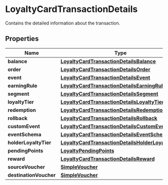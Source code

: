 

# LoyaltyCardTransactionDetails

Contains the detailed information about the transaction.

## Properties

| Name | Type | Description |
|------------ | ------------- | ------------- |
|**balance** | [**LoyaltyCardTransactionDetailsBalance**](LoyaltyCardTransactionDetailsBalance.md) |  |
|**order** | [**LoyaltyCardTransactionDetailsOrder**](LoyaltyCardTransactionDetailsOrder.md) |  |
|**event** | [**LoyaltyCardTransactionDetailsEvent**](LoyaltyCardTransactionDetailsEvent.md) |  |
|**earningRule** | [**LoyaltyCardTransactionDetailsEarningRule**](LoyaltyCardTransactionDetailsEarningRule.md) |  |
|**segment** | [**LoyaltyCardTransactionDetailsSegment**](LoyaltyCardTransactionDetailsSegment.md) |  |
|**loyaltyTier** | [**LoyaltyCardTransactionDetailsLoyaltyTier**](LoyaltyCardTransactionDetailsLoyaltyTier.md) |  |
|**redemption** | [**LoyaltyCardTransactionDetailsRedemption**](LoyaltyCardTransactionDetailsRedemption.md) |  |
|**rollback** | [**LoyaltyCardTransactionDetailsRollback**](LoyaltyCardTransactionDetailsRollback.md) |  |
|**customEvent** | [**LoyaltyCardTransactionDetailsCustomEvent**](LoyaltyCardTransactionDetailsCustomEvent.md) |  |
|**eventSchema** | [**LoyaltyCardTransactionDetailsEventSchema**](LoyaltyCardTransactionDetailsEventSchema.md) |  |
|**holderLoyaltyTier** | [**LoyaltyCardTransactionDetailsHolderLoyaltyTier**](LoyaltyCardTransactionDetailsHolderLoyaltyTier.md) |  |
|**pendingPoints** | [**LoyaltyPendingPoints**](LoyaltyPendingPoints.md) |  |
|**reward** | [**LoyaltyCardTransactionDetailsReward**](LoyaltyCardTransactionDetailsReward.md) |  |
|**sourceVoucher** | [**SimpleVoucher**](SimpleVoucher.md) |  |
|**destinationVoucher** | [**SimpleVoucher**](SimpleVoucher.md) |  |



